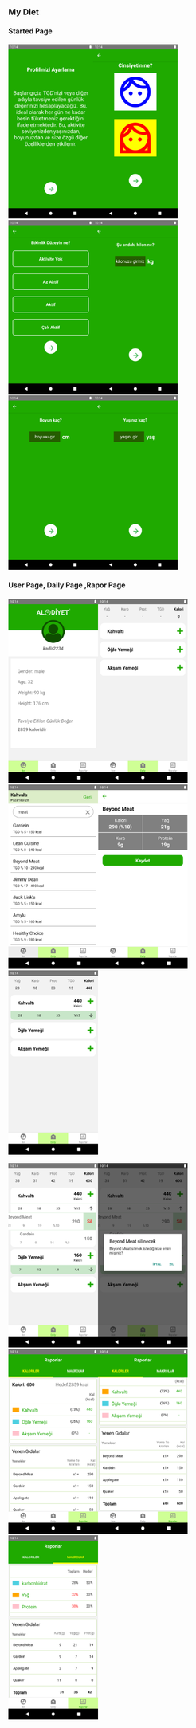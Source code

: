 ### My Diet

#### Started Page

<img src="./assets/diet1.png" width="170"><img src="./assets/diet2.png" width="170"><img src="./assets/diet3.png" width="170"><img src="./assets/diet4.png" width="170"> <img src="./assets/diet5.png" width="170"><img src="./assets/diet6.png" width="170">

#### User Page, Daily Page ,Rapor Page

<img src="./assets/diet7.png" width="180"><img src="./assets/diet8.png" width="180"><img src="./assets/diet9.png" width="180"><img src="./assets/diet10.png" width="180"><img src="./assets/diet11.png" width="180">

<img src="./assets/diet13.png" width="180"><img src="./assets/diet14.png" width="180"><img src="./assets/diet15.png" width="180"><img src="./assets/diet16.png" width="180"><img src="./assets/diet17.png" width="180">
